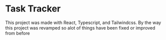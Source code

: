# Task Tracker

This project was made with React, Typescript, and Tailwindcss. By the way this project was revamped so alot of things have been fixed or improved from before
